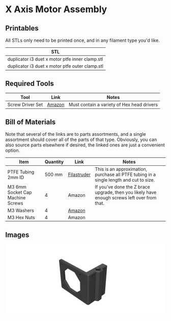 # X Axis Motor Assembly

## Printables
All STLs only need to be printed once, and in any filament type you'd like.

| STL |
| --- |
| duplicator i3 duet x motor ptfe inner clamp.stl   | 
| duplicator i3 duet x motor ptfe outer clamp.stl   | 

## Required Tools
| Tool | Link | Notes |
| ---- | ---- | ----- |
| Screw Driver Set          | [Amazon](https://smile.amazon.com/Syntus-Precision-Screwdriver-Electronics-Cellphone/dp/B071PB4RPV)   | Must contain a variety of Hex head drivers

## Bill of Materials
Note that several of the links are to parts assortments, and a single assortment should cover all of the parts of that type. Obviously, you can also source parts elsewhere if desired, the linked ones are just a convenient option.

| Item | Quantity | Link | Notes |
| ---- | -------- | ---- | ----- |
| PTFE Tubing 2mm ID                    | 500 mm    | [Filastruder](https://www.filastruder.com/collections/e3d-spare-parts-and-accessories/products/ptfe-tubing?variant=485332121) | This is an approximation, purchase all PTFE tubing in a single length and cut to size.
| M3 6mm Socket Cap Machine Screws      | 4         | Amazon                                                                                                                        | If you've done the Z brace upgrade, then you likely have enough screws left over from that.
| M3 Washers                            | 4         | [Amazon](https://smile.amazon.com/gp/product/B07CG9J4NC)                                                                      |
| M3 Hex Nuts                           | 4         | Amazon                                                                                                

## Images
<p align="center"><img src="https://raw.githubusercontent.com/naschorr/duplicator-i3-duet/main/images/x_motor_render_0.png"/></p>
